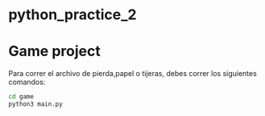# python_practice_2

# Game project

Para correr el archivo de pierda,papel o tijeras, debes correr los siguientes comandos:
```sh
cd game
python3 main.py 
```